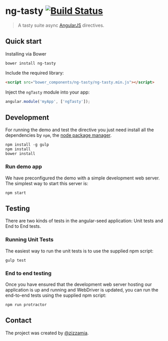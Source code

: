 # ng-tasty [![Build Status](https://secure.travis-ci.org/Zizzamia/ng-tasty.png)](http://travis-ci.org/Zizzamia/ng-tasty)
> A tasty suite async [AngularJS](https://angularjs.org/) directives.

## Quick start

Installing via Bower
```
bower install ng-tasty
```

Include the required library:
``` html
<script src="bower_components/ng-tasty/ng-tasty.min.js"></script>
```

Inject the `ngTasty` module into your app:
``` JavaScript
angular.module('myApp', ['ngTasty']);
```


## Development
For running the demo and test the directive you just need install
all the dependencies by `npm`, the [node package manager][npm]. 

```
npm install -g gulp
npm install
bower install
```

### Run demo app

We have preconfigured the demo with a simple development web server.  The simplest way to start
this server is:

```
npm start
```


## Testing

There are two kinds of tests in the angular-seed application: Unit tests and End to End tests.

### Running Unit Tests

The easiest way to run the unit tests is to use the supplied npm script:

```
gulp test
```

### End to end testing

Once you have ensured that the development web server hosting our application is up and running
and WebDriver is updated, you can run the end-to-end tests using the supplied npm script:

```
npm run protractor
```

## Contact

The project was created by [@zizzamia](https://twitter.com/Zizzamia). 

[npm]: https://www.npmjs.org/